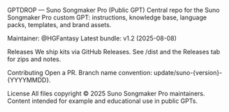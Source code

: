 GPTDROP — Suno Songmaker Pro (Public GPT)
Central repo for the Suno Songmaker Pro custom GPT: instructions, knowledge base, language packs, templates, and brand assets.

Maintainer: @HGFantasy
Latest bundle: v1.2 (2025-08-08)



Releases
We ship kits via GitHub Releases. See /dist and the Releases tab for zips and notes.

Contributing
Open a PR. Branch name convention: update/suno-{version}-{YYYYMMDD}.

License
All files copyright © 2025 Suno Songmaker Pro maintainers. Content intended for example and educational use in public GPTs.
